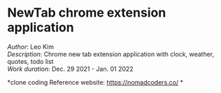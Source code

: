 ﻿# NewTab chrome extension application

*Author*: Leo Kim  
*Description*: Chrome new tab extension application with clock, weather, quotes, todo list  
*Work duration*: Dec. 29 2021 - Jan. 01 2022  

*clone coding Reference website: https://nomadcoders.co/  *
